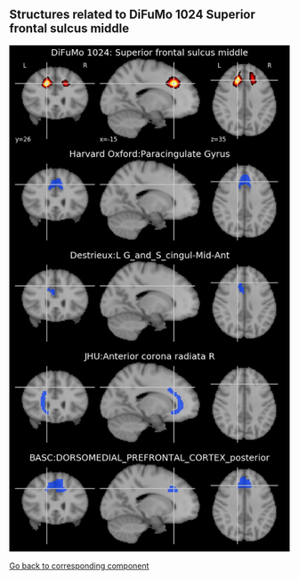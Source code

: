 


## Structures related to DiFuMo 1024 Superior frontal sulcus middle

![747](747.jpg "Structures related to DiFuMo 1024 Superior frontal sulcus middle")

[Go back to corresponding component](https://parietal-inria.github.io/DiFuMo/1024/html/747.html)